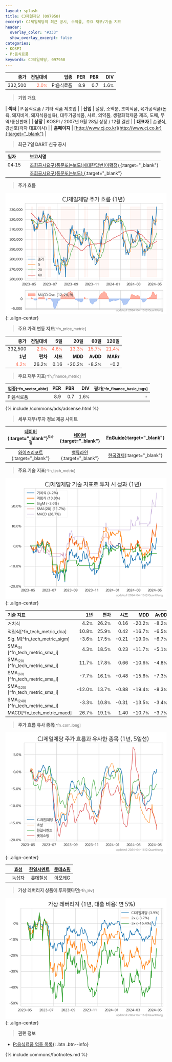 ```yaml
---
layout: splash
title: CJ제일제당 (097950)
excerpt: CJ제일제당의 최근 공시, 수익률, 주요 재무/기술 지표
header:
  overlay_color: "#333"
  show_overlay_excerpt: false
categories:
- KOSPI
- P:음식료품
keywords: CJ제일제당, 097950
---
```


| **종가** | **전일대비** | **업종** | **PER** | **PBR** | **DIV** |
| -------: | -----------: | -------: | ------: | ------: | ------: |
| 332,500 | <span style="color: tomato">2.0<small>%</small></span> | P:음식료품 | 8.9 | 0.7 | 1.6<small>%</small> |

<!-- more -->


> **기업 개요**<a id="company"></a>

| <span style="white-space:nowrap;">**섹터**</span> | P:음식료품 / 기타 식품 제조업 |
| <span style="white-space:nowrap;">**산업**</span> | 설탕, 소맥분, 조미식품, 육가공식품(돈육, 돼지비계, 돼지식용설육), 대두가공식품, 사료, 의약품, 생활화학제품 제조, 도매, 무역/통신판매 |
| <span style="white-space:nowrap;">**상장**</span> | KOSPI / 2007년 9월 28일 상장 / 12월 결산 |
| <span style="white-space:nowrap;">**대표자**</span> | 손경식,강신호(각자 대표이사) |
| <span style="white-space:nowrap;">**홈페이지**</span> | [http://www.cj.co.kr](http://www.cj.co.kr){:target="_blank"} |


> **최근 7일 DART 신규 공시**<a id="dart"></a>

| **일자** |      | **보고서명** |
| :------- | :--- | :----------- |
| 04&#x2011;15 | | [조회공시요구(풍문또는보도)에대한답변(미확정)              ](https://dart.fss.or.kr/dsaf001/main.do?rcpNo=20240415800589){:target="_blank"} |
|  | | [조회공시요구(풍문또는보도)              ](https://dart.fss.or.kr/dsaf001/main.do?rcpNo=20240415800084){:target="_blank"} |


> **주가 흐름**<a id="price"></a>

![097950](/stock/images/097950.png){: .align-center}


> **주요 가격 변동 지표**<small>[^fn_price_metric]</small>

| **종가** | **전일대비** | **5일** | **20일** | **60일** | **120일** |
| -------: | -----------: | ------: | -------: | -------: | --------: |
| 332,500 | <span style="color: tomato">2.0<small>%</small></span> | <span style="color: tomato">4.6<small>%</small></span> | <span style="color: tomato">13.3<small>%</small></span> | <span style="color: tomato">15.7<small>%</small></span> | <span style="color: tomato">21.4<small>%</small></span> |
| **1년** | **편차** | **샤프** | **MDD** | **AvDD** | **MARr** |
| <span style="color: tomato">4.2<small>%</small></span> | 26.2<small>%</small> | 0.16 | -20.2<small>%</small> | -8.2<small>%</small> | -0.2 |


> **주요 재무 지표**<small>[^fn_finance_metric]</small>

| **업종**<small>[^fn_sector_abbr]</small> | **PER** | **PBR** | **DIV** | **평가**<small>[^fn_finance_basic_tags]</small> |
| :--------------------------------------- | ------: | ------: | ------: | ----------------------------------------------: |
| P:음식료품 | 8.9 | 0.7 | 1.6<small>%</small> | - |



{% include /commons/ads/adsense.html %}

> **세부 재무/투자 정보 제공 사이트**

| [네이버](https://m.stock.naver.com/domestic/stock/097950/finance/summary){:target="_blank"}<sup><small>모바일</small></sup> | [네이버](https://finance.naver.com/item/coinfo.naver?code=097950){:target="_blank"} | [FnGuide](https://comp.fnguide.com/SVO2/ASP/SVD_Invest.asp?gicode=A097950&MenuYn=Y){:target="_blank"} |
| :---: | :---: | :---: |
| [와이즈리포트](https://comp.wisereport.co.kr/company/c1040001.aspx?cmp_cd=097950){:target="_blank"} | [밸류라인](https://www.valueline.co.kr/finance/summary/097950){:target="_blank"} | [한국경제](https://markets.hankyung.com/stock/097950/financial-summary){:target="_blank"} |


> **주요 기술 지표**<small>[^fn_tech_metric]</small>


![097950](/stock/images/097950_tech.png){: .align-center}

| **기술 지표** | **1년** | **편차** | **샤프** | **MDD** | **AvDD** |
| :------------ | ------: | -----------: | -------: | ------: | -------: |
| 거치식 | 4.2<small>%</small> | 26.2<small>%</small> | 0.16 | -20.2<small>%</small> | -8.2<small>%</small> |
| 적립식[^fn_tech_metric_dca] | 10.8<small>%</small> | 25.9<small>%</small> | 0.42 | -16.7<small>%</small> | -6.5<small>%</small> |
| Sig. M[^fn_tech_metric_sigm] | -3.6<small>%</small> | 17.5<small>%</small> | -0.21 | -19.0<small>%</small> | -6.7<small>%</small> |
| SMA<small><sub>(5)</sub></small>[^fn_tech_metric_sma_i] | 4.3<small>%</small> | 18.5<small>%</small> | 0.23 | -11.7<small>%</small> | -5.1<small>%</small> |
| SMA<small><sub>(20)</sub></small>[^fn_tech_metric_sma_i] | 11.7<small>%</small> | 17.8<small>%</small> | 0.66 | -10.6<small>%</small> | -4.8<small>%</small> |
| SMA<small><sub>(60)</sub></small>[^fn_tech_metric_sma_i] | -7.7<small>%</small> | 16.1<small>%</small> | -0.48 | -15.6<small>%</small> | -7.3<small>%</small> |
| SMA<small><sub>(120)</sub></small>[^fn_tech_metric_sma_i] | -12.0<small>%</small> | 13.7<small>%</small> | -0.88 | -19.4<small>%</small> | -8.3<small>%</small> |
| SMA<small><sub>(240)</sub></small>[^fn_tech_metric_sma_i] | -3.3<small>%</small> | 10.8<small>%</small> | -0.31 | -13.5<small>%</small> | -3.4<small>%</small> |
| MACD[^fn_tech_metric_macd] | 26.7<small>%</small> | 19.1<small>%</small> | 1.40 | -10.7<small>%</small> | -3.7<small>%</small> |


> **주가 흐름 유사 종목**<a id="corr"></a><small>[^fn_corr_long]</small>

![097950](/stock/images/097950_corr.png){: .align-center}

|       | [효성](/004800/) | [한일시멘트](/300720/) | [롯데쇼핑](/023530/) |
| :---: | :------------------------------------: | :------------------------------------: | :------------------------------------: |
|       | [녹십자](/006280/) | [롯데칠성](/005300/) | [아모레G](/002790/) |


> **가상 레버리지 상품에 투자했다면**<a id="2x"></a><small>[^fn_lev]</small>

![097950](/stock/images/097950_2x.png){: .align-center}


> **관련 정보**

- [P:음식료품 업종 목록](/stats/sector/kospi_업종_음식료품_종목/){: .btn .btn--info}

{% include commons/footnotes.md %}